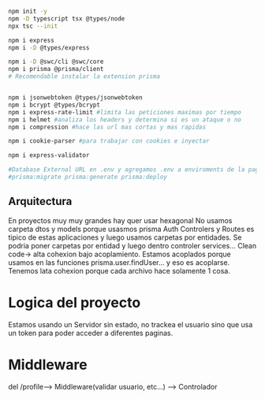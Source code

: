 ```bash
npm init -y
npm -D typescript tsx @types/node
npx tsc --init

npm i express
npm i -D @types/express

npm i -D @swc/cli @swc/core
npm i prisma @prisma/client
# Recomendable instalar la extension prisma


npm i jsonwebtoken @types/jsonwebtoken
npm i bcrypt @types/bcrypt
npm i express-rate-limit #limita las peticiones maximas por tiempo
npm i helmet #analiza los headers y determina si es un ataque o no
npm i compression #hace las url mas cortas y mas rapidas

npm i cookie-parser #para trabajar con cookies e inyectar

npm i express-validator

#Database External URL en .env y agregamos .env a enviroments de la pagina, en este caso Render
#prisma:migrate prisma:generate prisma:deploy
```
## Arquitectura
En proyectos muy muy grandes hay quer usar hexagonal
No usamos carpeta dtos y models porque usasmos prisma
Auth Controlers y Routes es tipico de estas aplicaciones y luego usamos carpetas por entidades. Se podria poner carpetas por entidad y luego dentro controler services...
Clean code-> alta cohexion bajo acoplamiento. Estamos acoplados porque usamos en las funciones prisma.user.findUser... y eso es acoplarse. Tenemos lata cohexion porque cada archivo hace solamente 1 cosa.

# Logica del proyecto
Estamos usando un Servidor sin estado, no trackea el usuario sino que usa un token para poder acceder a diferentes paginas.

# Middleware
del /profile--> Middleware(validar usuario, etc...) --> Controlador





